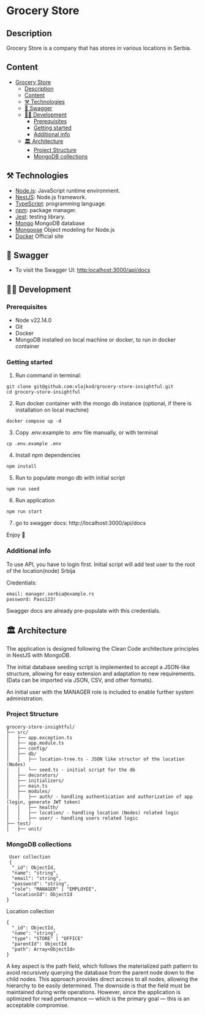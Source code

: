 
# Grocery Store 

## Description

Grocery Store is a company that has stores in various locations in Serbia.

## Content

- [Grocery Store](#grocery-store)
  - [Description](#description)
  - [Content](#content)
  - [⚒️ Technologies](#️-technologies)
  - [📜 Swagger](#-swagger)
  - [🧑‍💻 Development](#-development)
    - [Prerequisites](#prerequisites)
    - [Getting started](#getting-started)
    - [Additional info](#additional-info)
  - [🏛 Architecture](#-architecture)
    - [Project Structure](#project-structure)
    - [MongoDB collections](#mongodb-collections)

## ⚒️ Technologies

- [Node.js](https://nodejs.org/en/): JavaScript runtime environment.
- [NestJS](https://nestjs.com/): Node.js framework.
- [TypeScript](https://www.typescriptlang.org/): programming language.
- [npm](https://www.npmjs.com/): package manager.
- [Jest](https://jestjs.io/): testing library.
- [Mongo](https://www.mongodb.com/) MongoDB database
- [Mongoose](ttps://mongoosejs.com/) Object modeling for Node.js
- [Docker](https://www.docker.com/) Official site

## 📜 Swagger

- To visit the Swagger UI: [http:localhost:3000/api/docs](https://claiming.localsearch.ch/api/docs)


## 🧑‍💻 Development
### Prerequisites
- Node v22.14.0
- Git
- Docker
- MongoDB installed on local machine or docker, to run in docker container
  
### Getting started
1. Run command in terminal:
```code
git clone git@github.com:vlajkod/grocery-store-insightful.git
cd grocery-store-insightful
```
2. Run docker container with the mongo db instance (optional, if there is installation on local machine)
```code
docker compose up -d
```
3. Copy .env.example to .env file manually, or with terminal
```code
cp .env.example .env
```
4. Install npm dependencies
```code
npm install
```
5. Run to populate mongo db with initial script
```code
npm run seed
```
6. Run application 
```code
npm run start
```
7. go to swagger docs: http://localhost:3000/api/docs

Enjoy 🎉

### Additional info

To use API, you have to login first. Initial script will add test user to the root of the location(node) Srbija

Credentials:
```
email: manager.serbia@example.rs
password: Pass123!
```
Swagger docs are already pre-populate with this credentials.


## 🏛 Architecture

The application is designed following the Clean Code architecture principles in NestJS with MongoDB.

The initial database seeding script is implemented to accept a JSON-like structure, allowing for easy extension and adaptation to new requirements. (Data can be imported via JSON, CSV, and other formats). 

An initial user with the MANAGER role is included to enable further system administration.

### Project Structure

```code 
grocery-store-insightful/
├── src/
│   ├── app.exception.ts
│   ├── app.module.ts
│   ├── config/
│   ├── db/
│   │   ├── location-tree.ts - JSON like structor of the location (Nodes)
│   │   └── seed.ts - initial script for the db
│   ├── decorators/
│   ├── initializers/
│   ├── main.ts
│   ├── modules/
│   │   ├── auth/ - handling authentication and authorization of app (login, generate JWT token)
│   │   ├── health/
│   │   ├── location/ - handling location (Nodes) related logic
│   │   ├── user/ - handling users related logic
├── test/
│   ├── unit/
```
### MongoDB collections
```code
 User collection
 {
  "_id": ObjectId,
  "name": "string",
  "email": "string",
  "password": "string",
  "role": "MANAGER" | "EMPLOYEE",
  "locationId": ObjectId
}
```
Location collection
```code
{
  "_id": ObjectId,
  "name": "string",
  "type": "STORE" | "OFFICE"
  "parentId": ObjectId
  "path": Array<ObjectId>
}
```
A key aspect is the path field, which follows the materialized path pattern to avoid recursively querying the database from the parent node down to the child nodes. This approach provides direct access to all nodes, allowing the hierarchy to be easily determined.
The downside is that the field must be maintained during write operations. However, since the application is optimized for read performance — which is the primary goal — this is an acceptable compromise.

